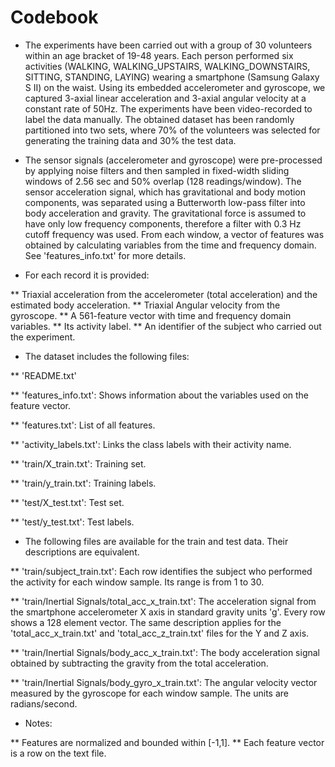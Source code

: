 <html>
<body>
<h1>Codebook</h1>

* The experiments have been carried out with a group of 30 volunteers within an age bracket of 19-48 years. Each person performed six activities (WALKING, WALKING_UPSTAIRS, WALKING_DOWNSTAIRS, SITTING, STANDING, LAYING) wearing a smartphone (Samsung Galaxy S II) on the waist. Using its embedded accelerometer and gyroscope, we captured 3-axial linear acceleration and 3-axial angular velocity at a constant rate of 50Hz. The experiments have been video-recorded to label the data manually. The obtained dataset has been randomly partitioned into two sets, where 70% of the volunteers was selected for generating the training data and 30% the test data. 

* The sensor signals (accelerometer and gyroscope) were pre-processed by applying noise filters and then sampled in fixed-width sliding windows of 2.56 sec and 50% overlap (128 readings/window). The sensor acceleration signal, which has gravitational and body motion components, was separated using a Butterworth low-pass filter into body acceleration and gravity. The gravitational force is assumed to have only low frequency components, therefore a filter with 0.3 Hz cutoff frequency was used. From each window, a vector of features was obtained by calculating variables from the time and frequency domain. See 'features_info.txt' for more details. 

* For each record it is provided:

** Triaxial acceleration from the accelerometer (total acceleration) and the estimated body acceleration.
** Triaxial Angular velocity from the gyroscope. 
** A 561-feature vector with time and frequency domain variables. 
** Its activity label. 
** An identifier of the subject who carried out the experiment.

* The dataset includes the following files:

** 'README.txt'

** 'features_info.txt': Shows information about the variables used on the feature vector.

** 'features.txt': List of all features.

** 'activity_labels.txt': Links the class labels with their activity name.

** 'train/X_train.txt': Training set.

** 'train/y_train.txt': Training labels.

** 'test/X_test.txt': Test set.

** 'test/y_test.txt': Test labels.

* The following files are available for the train and test data. Their descriptions are equivalent. 

** 'train/subject_train.txt': Each row identifies the subject who performed the activity for each window sample. Its range is from 1 to 30. 

** 'train/Inertial Signals/total_acc_x_train.txt': The acceleration signal from the smartphone accelerometer X axis in standard gravity units 'g'. Every row shows a 128 element vector. The same description applies for the 'total_acc_x_train.txt' and 'total_acc_z_train.txt' files for the Y and Z axis. 

** 'train/Inertial Signals/body_acc_x_train.txt': The body acceleration signal obtained by subtracting the gravity from the total acceleration. 

** 'train/Inertial Signals/body_gyro_x_train.txt': The angular velocity vector measured by the gyroscope for each window sample. The units are radians/second. 

* Notes: 

** Features are normalized and bounded within [-1,1].
** Each feature vector is a row on the text file.


</body>
</html>